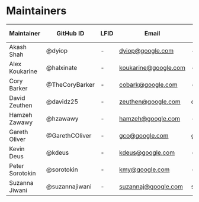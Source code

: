 # Maintainers

| Maintainer      | GitHub ID       | LFID | Email                | Chat ID    | Company Affiliation | Scope     |
|-----------------|-----------------|------|----------------------|------------| ------------------- | --------- |
| Akash Shah      | @dyiop          | -    | dyiop@google.com     | -          | Google LLC          | -         |
| Alex Koukarine  | @halxinate      | -    | koukarine@google.com | -          | Google LLC          | -         |
| Cory Barker     | @TheCoryBarker  | -    | cobark@google.com    | -          | Google LLC          | -         |
| David Zeuthen   | @davidz25       | -    | zeuthen@google.com   | davidz25   | Google LLC          | -         |
| Hamzeh Zawawy   | @hzawawy        | -    | hamzeh@google.com    | -          | Google LLC          | -         |
| Gareth Oliver   | @GarethCOliver  | -    | gco@google.com       | gco_google | Google LLC          | -         |
| Kevin Deus      | @kdeus          | -    | kdeus@google.com     | -          | Google LLC          | -         |
| Peter Sorotokin | @sorotokin      | -    | kmy@google.com       | -          | Google LLC          | -         |
| Suzanna Jiwani  | @suzannajiwani  | -    | suzannaj@google.com  | suzannaj   | Google LLC          | -         |
